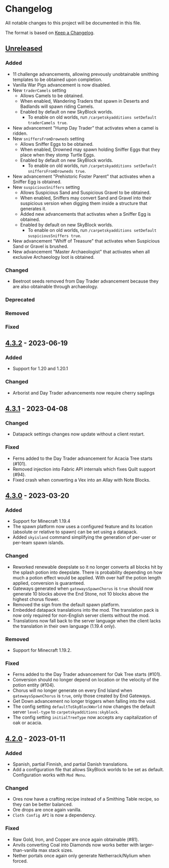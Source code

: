 # Changelog
All notable changes to this project will be documented in this file.

The format is based on [Keep a Changelog](https://keepachangelog.com/en/1.1.0/).

## [Unreleased]

### Added
* 11 challenge advancements, allowing prevously unobtainable smithing templates to be obtained upon completion.
* Vanilla War Pigs advancement is now disabled.
* New `traderCamels` setting
  * Allows Camels to be obtained.
  * When enabled, Wandering Traders that spawn in Deserts and Badlands will spawn riding Camels.
  * Enabled by default on new SkyBlock worlds.
    * To enable on old worlds, run `/carpetskyadditions setDefault traderCamels true`.
* New advancement "Hump Day Trader" that activates when a camel is ridden.
* New `sniffersFromDrowneds` setting
  * Allows Sniffer Eggs to be obtained.
  * When enabled, Drowned may spawn holding Sniffer Eggs that they place when they stomp Turtle Eggs.
  * Enabled by default on new SkyBlock worlds.
    * To enable on old worlds, run `/carpetskyadditions setDefault sniffersFromDrowneds true`.
* New advancement "Prehistoric Foster Parent" that activates when a Sniffer Egg is obtained.
* New `suspiciousSniffers` setting
  * Allows Suspicious Sand and Suspicious Gravel to be obtained.
  * When enabled, Sniffers may convert Sand and Gravel into their suspicious version
    when digging them inside a structure that generates it.
  * Added new advancements  that activates when a Sniffer Egg is obtained.
  * Enabled by default on new SkyBlock worlds.
    * To enable on old worlds, run `/carpetskyadditions setDefault suspiciousSniffers true`.
* New advancement "Whiff of Treasure" that activates when Suspicious Sand or Gravel is brushed.
* New advancement "Master Archaeologist" that activates when all exclusive Archaeology loot is obtained.

### Changed
* Beetroot seeds removed from Day Trader advancement because they are also obtainable through archaeology.

### Deprecated

### Removed

### Fixed

## [4.3.2] - 2023-06-19

### Added
* Support for 1.20 and 1.20.1

### Changed
* Arborist and Day Trader advancements now require cherry saplings

## [4.3.1] - 2023-04-08

### Changed
* Datapack settings changes now update without a client restart.

### Fixed
* Ferns added to the Day Trader advancement for Acacia Tree starts (#101).
* Removed injection into Fabric API internals which fixes Quilt support (#94).
* Fixed crash when converting a Vex into an Allay with Note Blocks.

## [4.3.0] - 2023-03-20

### Added
* Support for Minecraft 1.19.4
* The spawn platform now uses a configured feature and its location (absolute or relative to spawn) can be set using a datapack.
* Added `skyisland` command simplifying the generation of per-user or per-team spawn islands.

### Changed
* Reworked renewable deepslate so it no longer converts all blocks hit by the splash potion into deepslate.
  There is probability depending on how much a potion effect would be applied.
  With over half the potion length applied, conversion is guaranteed.
* Gateways generated when `gatewaysSpawnChorus` is `true` should now generate 10 blocks above the End Stone, not 10 blocks above the highest chorus flower.
* Removed the sign from the default spawn platform.
* Embedded datapack translations into the mod. The translation pack is now only required for non-English server clients without the mod.
* Translations now fall back to the server language when the client lacks the translation in their own language (1.19.4 only).

### Removed
* Support for Minecraft 1.19.2.

### Fixed
* Ferns added to the Day Trader advancement for Oak Tree starts (#101).
* Conversion should no longer depend on location or the velocity of the potion entity (#104).
* Chorus will no longer generate on every End Island when `gatewaysSpawnChorus` is `true`, only those created by End Gateways.
* Get Down advancement no longer triggers when falling into the void.
* The config setting `defaultToSkyBlockWorld` now changes the default server `level-type` to `carpetskyadditions:skyblock`.
* The config setting `initialTreeType` now accepts any capitalization of oak or acacia.

## [4.2.0] - 2023-01-11

### Added
* Spanish, partial Finnish, and partial Danish translations.
* Add a configuration file that allows SkyBlock worlds to be set as default.
  Configuration works with `Mod Menu`.

### Changed
* Ores now have a crafting recipe instead of a Smithing Table recipe, so they can be better balanced.
* Ore drops are once again vanilla.
* `Cloth Config API` is now a dependency.

### Fixed
* Raw Gold, Iron, and Copper are once again obtainable (#81).
* Anvils converting Coal into Diamonds now works better with larger-than-vanilla max stack sizes.
* Nether portals once again only generate Netherrack/Nylium when forced.

[Unreleased]: https://github.com/jsorrell/CarpetSkyAdditions/compare/v4.3.2...HEAD
[4.3.2]: https://github.com/jsorrell/CarpetSkyAdditions/compare/v4.3.1...v4.3.2
[4.3.1]: https://github.com/jsorrell/CarpetSkyAdditions/compare/v4.3.0...v4.3.1
[4.3.0]: https://github.com/jsorrell/CarpetSkyAdditions/compare/v4.2.0...v4.3.0
[4.2.0]: https://github.com/jsorrell/carpetskyadditions/releases/tag/v4.2.0
